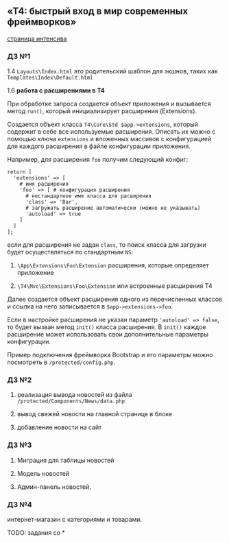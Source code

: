 ## «T4: быстрый вход в мир современных фреймворков»
[страница интенсива](http://pr-of-it.ru/sprints/12.html)
### Д3 №1
1.4 `Layouts\Index.html` это родительский шаблон для экшнов, таких как `Templates\Index\Default.html`

1.6 **работа с расширениями в T4**

При обработке запроса создается объект приложения и вызывается метод `run()`,
который инициализирует расширения (Extensions).

Создается объект класса `T4\Core\Std $app->extensions`, который содержит в себе все используемые расширения.
Описать их можно с помощью ключа `extensions` и вложенных массивов с конфигурацией для каждого расширения в файле конфигурации приложения.

Например, для расширения `foo` получим следующий конфиг:
```
return [
  'extensions' => [
    # имя расширения
    'foo' => [ # конфигурация расширения
      # нестандартное имя класса для расширения
      'class' => 'Bar',
      # загружать расширение автоматически (можно не указывать)
      'autoload' => true
    ]
  ]
];
```
если для расширения не задан `class`, то поиск класса для загрузки будет осуществляться по стандартным `NS`:

1. `\App\Extensions\Foo\Extension` расширения, которые определяет приложение

2. `\T4\Mvc\Extensions\Foo\Extension` или встроенные расширения T4

Далее создается объект расширения одного из перечисленных классов и ссылка на него
записывается в `$app->extensions->foo`.

Если в настройке расширения не указан параметр  `'autoload' => false`, то будет
вызван метод `init()` класса расширения. В `init()` каждое расширение может использовать
свои дополнительные параметры конфигурации.

Пример подключения фреймворка Bootstrap и его параметры можно посмотреть в `/protected/config.php`.

### Д3 №2
1. реализация вывода новостей из файла `/protected/Components/News/data.php`

2. вывод свежей новости на главной странице в блоке

3. добавление новости на сайт

### Д3 №3
1. Миграция для таблицы новостей

2. Модель новостей

3. Админ-панель новостей.

### Д3 №4
интернет-магазин с категориями и товарами.

TODO: задания со *